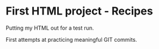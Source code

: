 # First HTML project - Recipes

Putting my HTML out for a test run.

First attempts at practicing meaningful GIT commits.